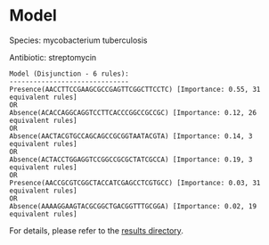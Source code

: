 
# Model

Species: mycobacterium tuberculosis

Antibiotic: streptomycin

```
Model (Disjunction - 6 rules):
------------------------------
Presence(AACCTTCCGAAGCGCCGAGTTCGGCTTCCTC) [Importance: 0.55, 31 equivalent rules]
OR
Absence(ACACCAGGCAGGTCCTTCACCCGGCCGCCGC) [Importance: 0.12, 26 equivalent rules]
OR
Absence(AACTACGTGCCAGCAGCCGCGGTAATACGTA) [Importance: 0.14, 3 equivalent rules]
OR
Absence(ACTACCTGGAGGTCCGGCCGCGCTATCGCCA) [Importance: 0.19, 3 equivalent rules]
OR
Presence(AACCGCGTCGGCTACCATCGAGCCTCGTGCC) [Importance: 0.03, 31 equivalent rules]
OR
Absence(AAAAGGAAGTACGCGGCTGACGGTTTGCGGA) [Importance: 0.02, 19 equivalent rules]

```

For details, please refer to the [results directory](../../../../../results/scm_b/mycobacterium%20tuberculosis/streptomycin/repeat_2/).

